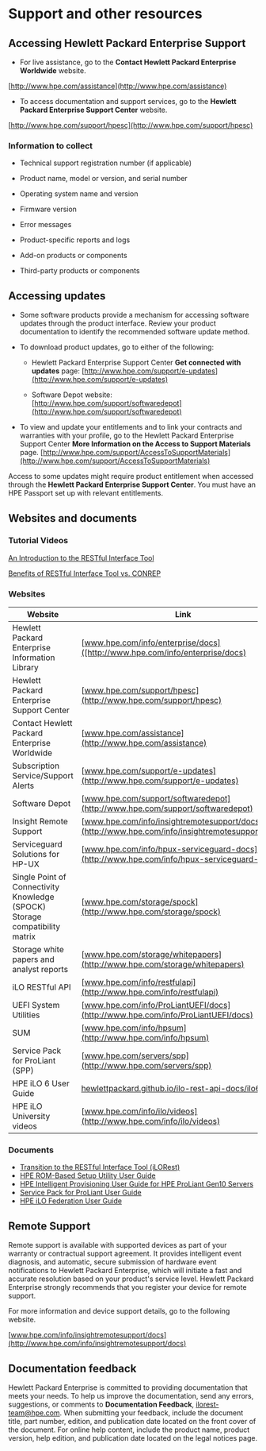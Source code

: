 # Support and other resources

## Accessing Hewlett Packard Enterprise Support

- For live assistance, go to the **Contact Hewlett Packard Enterprise Worldwide** website.

[http://www.hpe.com/assistance](http://www.hpe.com/assistance)

- To access documentation and support services, go to the **Hewlett Packard Enterprise Support Center** website.

[http://www.hpe.com/support/hpesc](http://www.hpe.com/support/hpesc)

### Information to collect

- Technical support registration number (if applicable)

- Product name, model or version, and serial number

- Operating system name and version

- Firmware version

- Error messages

- Product-specific reports and logs

- Add-on products or components

- Third-party products or components

## Accessing updates

- Some software products provide a mechanism for accessing software updates through the product interface. Review your product documentation to identify the recommended software update method.

- To download product updates, go to either of the following:

  - Hewlett Packard Enterprise Support Center **Get connected with updates** page: [http://www.hpe.com/support/e-updates](http://www.hpe.com/support/e-updates)

  - Software Depot website: [http://www.hpe.com/support/softwaredepot](http://www.hpe.com/support/softwaredepot)

- To view and update your entitlements and to link your contracts and warranties with your profile, go to the Hewlett Packard Enterprise Support Center **More Information on the Access to Support Materials** page. [http://www.hpe.com/support/AccessToSupportMaterials](http://www.hpe.com/support/AccessToSupportMaterials)

<aside class="notice">Access to some updates might require product entitlement when accessed through the <b>Hewlett Packard Enterprise Support Center</b>. You must have an HPE Passport set up with relevant entitlements.</aside>


## Websites and documents

### Tutorial Videos

[An Introduction to the RESTful Interface Tool](https://www.youtube.com/watch?v=xfEN95pNNfY)

[Benefits of RESTful Interface Tool vs. CONREP](https://www.youtube.com/watch?v=WPz2FP8bXYU)

### Websites

Website | Link
--------|-------
Hewlett Packard Enterprise Information Library 	| [www.hpe.com/info/enterprise/docs]([http://www.hpe.com/info/enterprise/docs)
Hewlett Packard Enterprise Support Center		| [www.hpe.com/support/hpesc](http://www.hpe.com/support/hpesc)
Contact Hewlett Packard Enterprise Worldwide	| [www.hpe.com/assistance](http://www.hpe.com/assistance)
Subscription Service/Support Alerts				| [www.hpe.com/support/e-updates](http://www.hpe.com/support/e-updates)
Software Depot									| [www.hpe.com/support/softwaredepot](http://www.hpe.com/support/softwaredepot)
Insight Remote Support							| [www.hpe.com/info/insightremotesupport/docs](http://www.hpe.com/info/insightremotesupport/docs)
Serviceguard Solutions for HP-UX				| [www.hpe.com/info/hpux-serviceguard-docs](http://www.hpe.com/info/hpux-serviceguard-docs)
Single Point of Connectivity Knowledge (SPOCK) Storage compatibility matrix	| [www.hpe.com/storage/spock](http://www.hpe.com/storage/spock)
Storage white papers and analyst reports		| [www.hpe.com/storage/whitepapers](http://www.hpe.com/storage/whitepapers)
iLO RESTful API									| [www.hpe.com/info/restfulapi](http://www.hpe.com/info/restfulapi)
UEFI System Utilities							| [www.hpe.com/info/ProLiantUEFI/docs](http://www.hpe.com/info/ProLiantUEFI/docs)
SUM												| [www.hpe.com/info/hpsum](http://www.hpe.com/info/hpsum)
Service Pack for ProLiant (SPP)					| [www.hpe.com/servers/spp](http://www.hpe.com/servers/spp)
HPE iLO 6 User Guide										| [hewlettpackard.github.io/ilo-rest-api-docs/ilo6](https://hewlettpackard.github.io/ilo-rest-api-docs/ilo6/)
HPE iLO University videos						| [www.hpe.com/info/ilo/videos](http://www.hpe.com/info/ilo/videos)

### Documents

- [Transition to the RESTful Interface Tool (iLORest)](https://support.hpe.com/hpsc/doc/public/display?docId=a00061427en_us)
- [HPE ROM-Based Setup Utility User Guide](https://support.hpe.com/hpesc/public/docDisplay?docId=c00191707)
- [HPE Intelligent Provisioning User Guide for HPE ProLiant Gen10 Servers](https://www.hpe.com/psnow/doc/a00040432en_us)
- [Service Pack for ProLiant User Guide](https://support.hpe.com/hpesc/public/docDisplay?docId=c03190790)
- [HPE iLO Federation User Guide](https://support.hpe.com/hpesc/public/docDisplay?docId=c04149067)

## Remote Support

Remote support is available with supported devices as part of your warranty or contractual support agreement. It provides intelligent event diagnosis, and automatic, secure submission of hardware event notifications to Hewlett Packard Enterprise, which will initiate a fast and accurate resolution based on your product&apos;s service level. Hewlett Packard Enterprise strongly recommends that you register your device for remote support.

For more information and device support details, go to the following website.

[www.hpe.com/info/insightremotesupport/docs](http://www.hpe.com/info/insightremotesupport/docs)

## Documentation feedback

Hewlett Packard Enterprise is committed to providing documentation that meets your needs. To help us improve the documentation, send any errors, suggestions, or comments to **Documentation Feedback**, [ilorest-team@hpe.com](mailto:ilorest-team@hpe.com). When submitting your feedback, include the document title, part number, edition, and publication date located on the front cover of the document. For online help content, include the product name, product version, help edition, and publication date located on the legal notices page.

